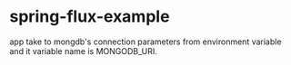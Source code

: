 # spring-flux-example

app take to mongdb's connection parameters from  environment variable and it variable name is MONGODB_URI.
